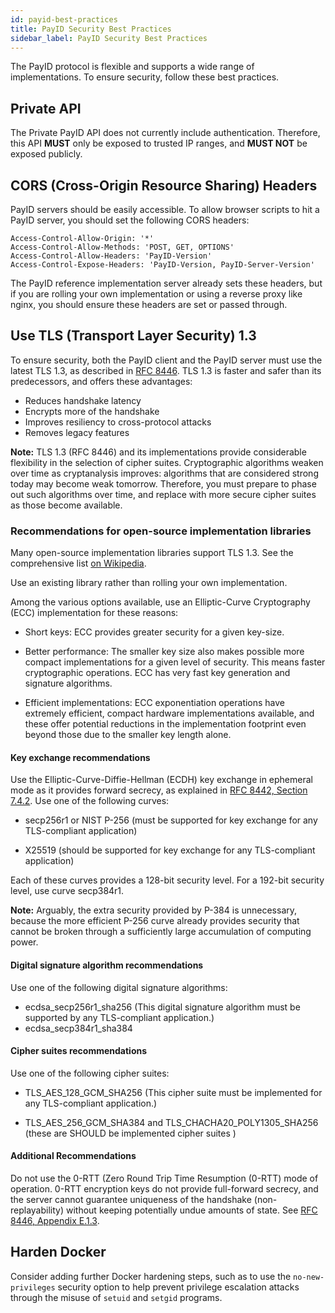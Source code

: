```yaml
---
id: payid-best-practices
title: PayID Security Best Practices
sidebar_label: PayID Security Best Practices
---
```


The PayID protocol is flexible and supports a wide range of implementations. To ensure security, follow these best practices.

## Private API

The Private PayID API does not currently include authentication. Therefore, this API **MUST** only be exposed to trusted IP ranges, and **MUST NOT** be exposed publicly.

## CORS (Cross-Origin Resource Sharing) Headers

PayID servers should be easily accessible. To allow browser scripts to hit a PayID server, you should set the following CORS headers:

```http
Access-Control-Allow-Origin: '*'
Access-Control-Allow-Methods: 'POST, GET, OPTIONS'
Access-Control-Allow-Headers: 'PayID-Version'
Access-Control-Expose-Headers: 'PayID-Version, PayID-Server-Version'
```

The PayID reference implementation server already sets these headers, but if you are rolling your own implementation or using a reverse proxy like nginx, you should ensure these headers are set or passed through.

## Use TLS (Transport Layer Security) 1.3

To ensure security, both the PayID client and the PayID server must use the latest TLS 1.3, as described in [RFC 8446](https://tools.ietf.org/html/rfc8446). TLS 1.3 is faster and safer than its predecessors, and offers these advantages:

- Reduces handshake latency
- Encrypts more of the handshake
- Improves resiliency to cross-protocol attacks
- Removes legacy features

**Note:** TLS 1.3 (RFC 8446) and its implementations provide considerable flexibility in the selection of cipher suites. Cryptographic algorithms weaken over time as cryptanalysis improves: algorithms that are considered strong today may become weak tomorrow. Therefore, you must prepare to phase out such algorithms over time, and replace with more secure cipher suites as those become available.

### Recommendations for open-source implementation libraries

Many open-source implementation libraries support TLS 1.3. See the comprehensive list [on Wikipedia](https://en.wikipedia.org/wiki/Comparison_of_TLS_implementations).

Use an existing library rather than rolling your own implementation.

Among the various options available, use an Elliptic-Curve Cryptography (ECC) implementation for these reasons:

- Short keys: ECC provides greater security for a given key-size.

- Better performance: The smaller key size also makes possible more compact implementations for a given level of security. This means faster cryptographic operations. ECC has very fast key generation and signature algorithms.

- Efficient implementations: ECC exponentiation operations have extremely efficient, compact hardware implementations available, and these offer potential reductions in the implementation footprint even beyond those due to the smaller key length alone.

#### Key exchange recommendations

Use the Elliptic-Curve-Diffie-Hellman (ECDH) key exchange in ephemeral mode as it provides forward secrecy, as explained in [RFC 8442, Section 7.4.2](https://tools.ietf.org/html/rfc8446#section-7.4.2). Use one of the following curves:

- secp256r1 or NIST P-256 (must be supported for key exchange for any TLS-compliant application)

- X25519 (should be supported for key exchange for any TLS-compliant application)

Each of these curves provides a 128-bit security level. For a 192-bit security level, use curve secp384r1.

**Note:** Arguably, the extra security provided by P-384 is unnecessary, because the more efficient P-256 curve already provides security that cannot be broken through a sufficiently large accumulation of computing power.

#### Digital signature algorithm recommendations

Use one of the following digital signature algorithms:

- ecdsa_secp256r1_sha256 (This digital signature algorithm must be supported by any TLS-compliant application.)
- ecdsa_secp384r1_sha384

#### Cipher suites recommendations

Use one of the following cipher suites:

- TLS_AES_128_GCM_SHA256 (This cipher suite must be implemented for any TLS-compliant application.)

- TLS_AES_256_GCM_SHA384 and TLS_CHACHA20_POLY1305_SHA256 (these are SHOULD be implemented cipher suites )

#### Additional Recommendations

Do not use the 0-RTT (Zero Round Trip Time Resumption (0-RTT) mode of operation. 0-RTT encryption keys do not provide
full-forward secrecy, and the server cannot guarantee uniqueness of the handshake (non-replayability) without keeping potentially undue amounts of state. See [RFC 8446, Appendix E.1.3](https://tools.ietf.org/html/rfc8446#appendix-E.1.3).

## Harden Docker

Consider adding further Docker hardening steps, such as to use the `no-new-privileges` security option to help prevent privilege escalation attacks through the misuse of `setuid` and `setgid` programs.
